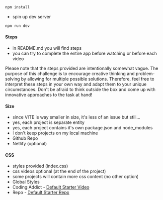 
```sh
npm install
```

- spin up dev server

```sh
npm run dev
```

#### Steps

- in README.md you will find steps
- you can try to complete the entire app before watching or before each video

Please note that the steps provided are intentionally somewhat vague. The purpose of this challenge is to encourage creative thinking and problem-solving by allowing for multiple possible solutions. Therefore, feel free to interpret these steps in your own way and adapt them to your unique circumstances. Don't be afraid to think outside the box and come up with innovative approaches to the task at hand!


#### Size

- since VITE is way smaller in size, it's less of an issue but still...
- yes, each project is separate entity
- yes, each project contains it's own package.json and node_modules
- I don't keep projects on my local machine
- Github Repo
- Netlify (optional)

#### CSS

- styles provided (index.css)
- css videos optional (at the end of the project)
- some projects will contain more css content (no other option)
- Global Styles
- Coding Addict - [Default Starter Video](https://youtu.be/UDdyGNlQK5w)
- Repo - [Default Starter Repo](https://github.com/john-smilga/default-starter)
